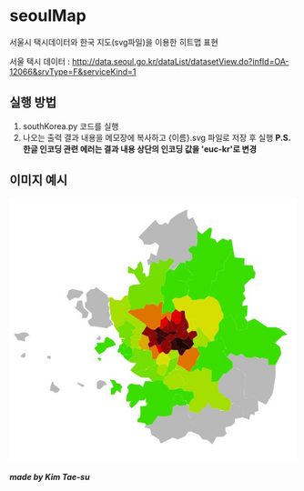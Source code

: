 # seoulMap

서울시 택시데이터와 한국 지도(svg파일)을 이용한 히트맵 표현

서울 택시 데이터 : http://data.seoul.go.kr/dataList/datasetView.do?infId=OA-12066&srvType=F&serviceKind=1

실행 방법
---------------------
1. southKorea.py 코드를 실행 
2. 나오는 출력 결과 내용을 메모장에 복사하고 {이름}.svg 파일로 저장 후 실행
  **P.S. 한글 인코딩 관련 에러는 결과 내용 상단의 인코딩 값을 'euc-kr'로 변경**

이미지 예시
---------------------

![mapImage](./data/mapImage.JPG)




***made by Kim Tae-su***

